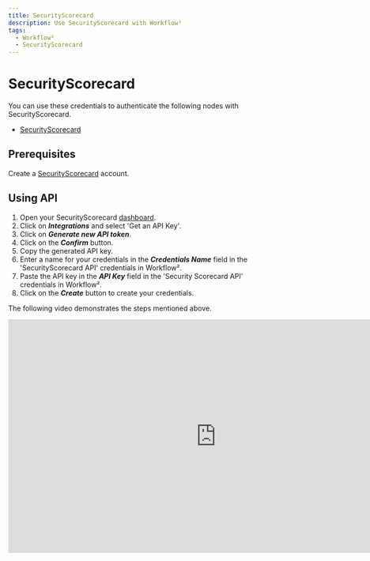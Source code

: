 ```yaml
---
title: SecurityScorecard
description: Use SecurityScorecard with Workflow²
tags:
  - Workflow²
  - SecurityScorecard
---
```

# SecurityScorecard

You can use these credentials to authenticate the following nodes with SecurityScorecard.
- [SecurityScorecard](/workflow/integrations/nodes/n8n-nodes-base.securityScorecard/)


## Prerequisites

Create a [SecurityScorecard](https://securityscorecard.com/) account.

## Using API

1. Open your SecurityScorecard [dashboard](https://platform.securityscorecard.io/#/home).
2. Click on ***Integrations*** and select 'Get an API Key'.
3. Click on ***Generate new API token***.
4. Click on the ***Confirm*** button.
5. Copy the generated API key.
6. Enter a name for your credentials in the ***Credentials Name*** field in the 'SecurityScorecard API' credentials in Workflow².
7. Paste the API key in the ***API Key*** field in the 'Security Scorecard API' credentials in Workflow².
8. Click on the ***Create*** button to create your credentials.

The following video demonstrates the steps mentioned above.

<div class="video-container">
<iframe width="840" height="472.5" src="https://www.youtube.com/embed/0g1YLkNBfnM" frameborder="0" allow="accelerometer; autoplay; clipboard-write; encrypted-media; gyroscope; picture-in-picture" allowfullscreen></iframe>
</div>
